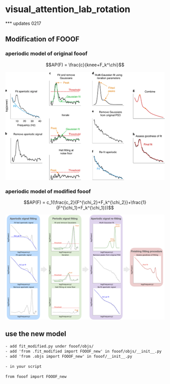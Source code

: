 # visual_attention_lab_rotation

*** updates 0217

## Modification of FOOOF
### aperiodic model of original fooof
$$AP(F) = \frac{c}{knee+F_k^\chi}$$

![fitting procedures of original fooof](https://github.com/AFurryBear/visual_attention_lab_rotation/blob/main/imgs/original_fooof_fitting.png?raw=true)
### aperiodic model of modified fooof
$$AP(F) = c_1(\frac{c_2}{F^{\chi_2}+F_k^{\chi_2}}+\frac{1}{F^{\chi_1}+F_k^{\chi_1}})$$

![fitting procedures of modified fooof](https://github.com/AFurryBear/visual_attention_lab_rotation/blob/main/imgs/modified_fooof_fitting.png?raw=true)

## use the new model
```
- add fit_modified.py under fooof/objs/
- add 'from .fit_modified import FOOOF_new' in fooof/objs/__init__.py
- add 'from .objs import FOOOF_new' in fooof/__init__.py

- in your script

from fooof import FOOOF_new
```

